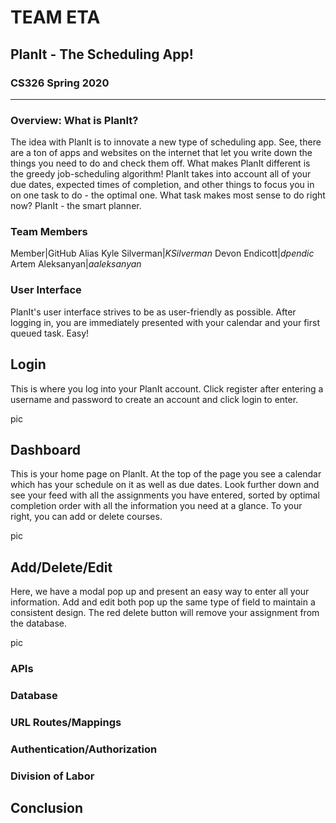 # TEAM ETA #

## PlanIt - The Scheduling App! ##
### CS326 Spring 2020 ###
------

### Overview: What is PlanIt? ###
The idea with PlanIt is to innovate a new type of scheduling app. See, there are a ton of apps and websites on the internet that let you write down the things you need to do and check them off. What makes PlanIt different is the greedy job-scheduling algorithm! PlanIt takes into account all of your due dates, expected times of completion, and other things to focus you in on one task to do - the optimal one. What task makes most sense to do right now? PlanIt - the smart planner.

### Team Members ###
Member|GitHub Alias
Kyle Silverman|*KSilverman*
Devon Endicott|*dpendic*
Artem Aleksanyan|*aaleksanyan*

### User Interface ###
PlanIt's user interface strives to be as user-friendly as possible. After logging in, you are immediately presented with your calendar and your first queued task. Easy!

**Login**
---
This is where you log into your PlanIt account. Click register after entering a username and password to create an account and click login to enter.

pic

**Dashboard**
---
This is your home page on PlanIt. At the top of the page you see a calendar which has your schedule on it as well as due dates. Look further down and see your feed with all the assignments you have entered, sorted by optimal completion order with all the information you need at a glance. To your right, you can add or delete courses.

pic

**Add/Delete/Edit**
---
Here, we have a modal pop up and present an easy way to enter all your information. Add and edit both pop up the same type of field to maintain a consistent design. The red delete button will remove your assignment from the database.

pic

### APIs ###

### Database ###

### URL Routes/Mappings ###

### Authentication/Authorization ###

### Division of Labor ###

## Conclusion ##